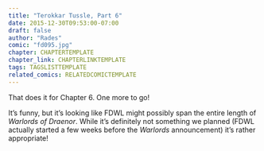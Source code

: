 ```yaml
---
title: "Terokkar Tussle, Part 6"
date: 2015-12-30T09:53:00-07:00
draft: false
author: "Rades"
comic: "fd095.jpg"
chapter: CHAPTERTEMPLATE
chapter_link: CHAPTERLINKTEMPLATE
tags: TAGSLISTTEMPLATE
related_comics: RELATEDCOMICTEMPLATE
---
```


That does it for Chapter 6. One more to go! 


It’s funny, but it’s looking like FDWL might possibly span the entire length of *Warlords of Draenor*. While it’s definitely not something we planned (FDWL actually started a few weeks before the *Warlords* announcement) it’s rather appropriate!

